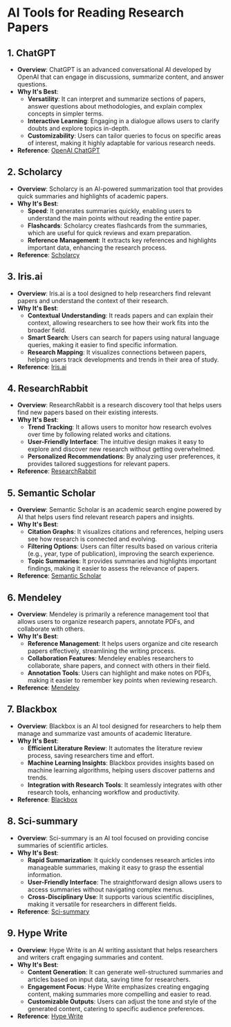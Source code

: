 # AI Tools for Reading Research Papers

## 1. ChatGPT
- **Overview**: ChatGPT is an advanced conversational AI developed by OpenAI that can engage in discussions, summarize content, and answer questions.
- **Why It's Best**:
  - **Versatility**: It can interpret and summarize sections of papers, answer questions about methodologies, and explain complex concepts in simpler terms.
  - **Interactive Learning**: Engaging in a dialogue allows users to clarify doubts and explore topics in-depth.
  - **Customizability**: Users can tailor queries to focus on specific areas of interest, making it highly adaptable for various research needs.
- **Reference**: [OpenAI ChatGPT](https://www.openai.com/chatgpt)

## 2. Scholarcy
- **Overview**: Scholarcy is an AI-powered summarization tool that provides quick summaries and highlights of academic papers.
- **Why It's Best**:
  - **Speed**: It generates summaries quickly, enabling users to understand the main points without reading the entire paper.
  - **Flashcards**: Scholarcy creates flashcards from the summaries, which are useful for quick reviews and exam preparation.
  - **Reference Management**: It extracts key references and highlights important data, enhancing the research process.
- **Reference**: [Scholarcy](https://www.scholarcy.com)

## 3. Iris.ai
- **Overview**: Iris.ai is a tool designed to help researchers find relevant papers and understand the context of their research.
- **Why It's Best**:
  - **Contextual Understanding**: It reads papers and can explain their context, allowing researchers to see how their work fits into the broader field.
  - **Smart Search**: Users can search for papers using natural language queries, making it easier to find specific information.
  - **Research Mapping**: It visualizes connections between papers, helping users track developments and trends in their area of study.
- **Reference**: [Iris.ai](https://iris.ai)

## 4. ResearchRabbit
- **Overview**: ResearchRabbit is a research discovery tool that helps users find new papers based on their existing interests.
- **Why It's Best**:
  - **Trend Tracking**: It allows users to monitor how research evolves over time by following related works and citations.
  - **User-Friendly Interface**: The intuitive design makes it easy to explore and discover new research without getting overwhelmed.
  - **Personalized Recommendations**: By analyzing user preferences, it provides tailored suggestions for relevant papers.
- **Reference**: [ResearchRabbit](https://www.researchrabbit.ai)

## 5. Semantic Scholar
- **Overview**: Semantic Scholar is an academic search engine powered by AI that helps users find relevant research papers and insights.
- **Why It's Best**:
  - **Citation Graphs**: It visualizes citations and references, helping users see how research is connected and evolving.
  - **Filtering Options**: Users can filter results based on various criteria (e.g., year, type of publication), improving the search experience.
  - **Topic Summaries**: It provides summaries and highlights important findings, making it easier to assess the relevance of papers.
- **Reference**: [Semantic Scholar](https://www.semanticscholar.org)

## 6. Mendeley
- **Overview**: Mendeley is primarily a reference management tool that allows users to organize research papers, annotate PDFs, and collaborate with others.
- **Why It's Best**:
  - **Reference Management**: It helps users organize and cite research papers effectively, streamlining the writing process.
  - **Collaboration Features**: Mendeley enables researchers to collaborate, share papers, and connect with others in their field.
  - **Annotation Tools**: Users can highlight and make notes on PDFs, making it easier to remember key points when reviewing research.
- **Reference**: [Mendeley](https://www.mendeley.com)

## 7. Blackbox
- **Overview**: Blackbox is an AI tool designed for researchers to help them manage and summarize vast amounts of academic literature.
- **Why It's Best**:
  - **Efficient Literature Review**: It automates the literature review process, saving researchers time and effort.
  - **Machine Learning Insights**: Blackbox provides insights based on machine learning algorithms, helping users discover patterns and trends.
  - **Integration with Research Tools**: It seamlessly integrates with other research tools, enhancing workflow and productivity.
- **Reference**: [Blackbox](https://blackbox.ai)

## 8. Sci-summary
- **Overview**: Sci-summary is an AI tool focused on providing concise summaries of scientific articles.
- **Why It's Best**:
  - **Rapid Summarization**: It quickly condenses research articles into manageable summaries, making it easy to grasp the essential information.
  - **User-Friendly Interface**: The straightforward design allows users to access summaries without navigating complex menus.
  - **Cross-Disciplinary Use**: It supports various scientific disciplines, making it versatile for researchers in different fields.
- **Reference**: [Sci-summary](https://sci-summary.com)

## 9. Hype Write
- **Overview**: Hype Write is an AI writing assistant that helps researchers and writers craft engaging summaries and content.
- **Why It's Best**:
  - **Content Generation**: It can generate well-structured summaries and articles based on input data, saving time for researchers.
  - **Engagement Focus**: Hype Write emphasizes creating engaging content, making summaries more compelling and easier to read.
  - **Customizable Outputs**: Users can adjust the tone and style of the generated content, catering to specific audience preferences.
- **Reference**: [Hype Write](https://hypewrite.com)

